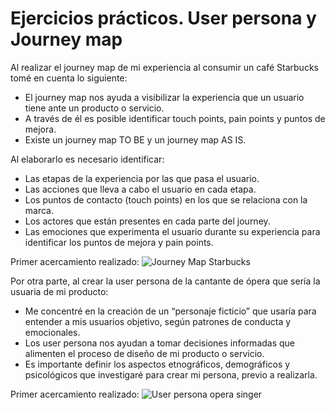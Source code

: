 # Ejercicios prácticos. User persona y Journey map

Al realizar el journey map de mi experiencia al consumir un café Starbucks tomé en 
cuenta lo siguiente: 
- El journey map nos ayuda a visibilizar la experiencia que un usuario tiene ante 
  un producto o servicio. 
- A través de él es posible identificar touch points, pain points y puntos de mejora. 
- Existe un journey map TO BE y un journey map AS IS. 

Al elaborarlo es necesario identificar:
- Las etapas de la experiencia por las que pasa el usuario.
- Las acciones que lleva a cabo el usuario en cada etapa.
- Los puntos de contacto (touch points) en los que se relaciona con la marca.
- Los actores que están presentes en cada parte del journey.
- Las emociones que experimenta el usuario durante su experiencia para identificar los 
  puntos de mejora y pain points. 

Primer acercamiento realizado: 
![Journey Map Starbucks](img/)

Por otra parte, al crear la user persona de la cantante de ópera que sería la usuaria 
de mi producto: 
- Me concentré en la creación de un “personaje ficticio” que usaría para entender a mis 
  usuarios objetivo, según patrones de conducta y     emocionales.
- Los user persona nos ayudan a tomar decisiones informadas que alimenten el proceso de 
  diseño de mi producto o servicio.
- Es importante definir los aspectos etnográficos, demográficos y psicológicos que investigaré 
  para crear mi persona, previo a realizarla.
  
Primer acercamiento realizado: 
![User persona opera singer](img/)
